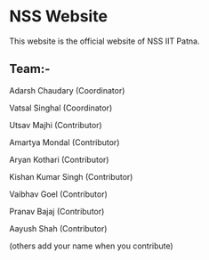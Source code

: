 # NSS Website

This website is the official website of NSS IIT Patna.

## Team:-

Adarsh Chaudary (Coordinator)

Vatsal Singhal (Coordinator)

Utsav Majhi (Contributor)

Amartya Mondal (Contributor)

Aryan Kothari (Contributor)

Kishan Kumar Singh (Contributor)

Vaibhav Goel (Contributor)

Pranav Bajaj (Contributor)

Aayush Shah (Contributor)

(others add your name when you contribute)

